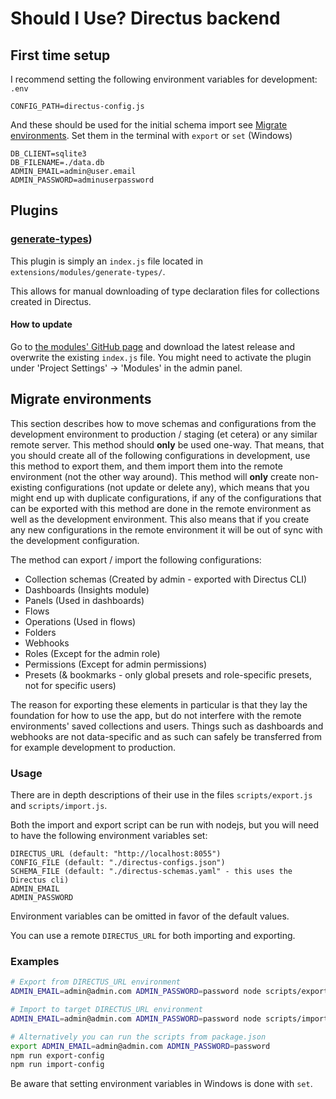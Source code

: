 # Should I Use? Directus backend

## First time setup
I recommend setting the following environment variables for development:
`.env`
```
CONFIG_PATH=directus-config.js
```

And these should be used for the initial schema import see [Migrate environments](#migrate-environments). Set them in the terminal with `export` or `set` (Windows)
```
DB_CLIENT=sqlite3
DB_FILENAME=./data.db
ADMIN_EMAIL=admin@user.email
ADMIN_PASSWORD=adminuserpassword
```

## Plugins
### [generate-types](https://github.com/maltejur/directus-extension-generate-types "GitHub"))
This plugin is simply an `index.js` file located in `extensions/modules/generate-types/`.

This allows for manual downloading of type declaration files for collections created in Directus.

#### How to update
Go to [the modules' GitHub page](https://github.com/maltejur/directus-extension-generate-types "GitHub") and download the latest release and overwrite the existing `index.js` file. You might need to activate the plugin under 'Project Settings' -> 'Modules' in the admin panel.

## Migrate environments
This section describes how to move schemas and configurations from the development environment to production / staging (et cetera) or any similar remote server.
This method should **only** be used one-way. That means, that you should create all of the following configurations in development, use this method to export them, and them import them into the remote environment (not the other way around). This method will **only** create non-existing configurations (not update or delete any), which means that you might end up with duplicate configurations, if any of the configurations that can be exported with this method are done in the remote environment as well as the development environment. This also means that if you create any new configurations in the remote environment it will be out of sync with the development configuration.

The method can export / import the following configurations:
* Collection schemas (Created by admin - exported with Directus CLI)
* Dashboards (Insights module)
* Panels (Used in dashboards)
* Flows
* Operations (Used in flows)
* Folders
* Webhooks
* Roles (Except for the admin role)
* Permissions (Except for admin permissions)
* Presets (& bookmarks - only global presets and role-specific presets, not for specific users)

The reason for exporting these elements in particular is that they lay the foundation for how to use the app, but do not interfere with the remote environments' saved collections and users. Things such as dashboards and webhooks are not data-specific and as such can safely be transferred from for example development to production.

### Usage
There are in depth descriptions of their use in the files `scripts/export.js` and `scripts/import.js`.

Both the import and export script can be run with nodejs, but you will need to have the following environment variables set:
```
DIRECTUS_URL (default: "http://localhost:8055")
CONFIG_FILE (default: "./directus-configs.json")
SCHEMA_FILE (default: "./directus-schemas.yaml" - this uses the Directus cli)
ADMIN_EMAIL
ADMIN_PASSWORD
```
Environment variables can be omitted in favor of the default values.

You can use a remote `DIRECTUS_URL` for both importing and exporting.

### Examples
```bash
# Export from DIRECTUS_URL environment
ADMIN_EMAIL=admin@admin.com ADMIN_PASSWORD=password node scripts/export.js

# Import to target DIRECTUS_URL environment
ADMIN_EMAIL=admin@admin.com ADMIN_PASSWORD=password node scripts/import.js

# Alternatively you can run the scripts from package.json
export ADMIN_EMAIL=admin@admin.com ADMIN_PASSWORD=password
npm run export-config
npm run import-config
```

Be aware that setting environment variables in Windows is done with `set`.
